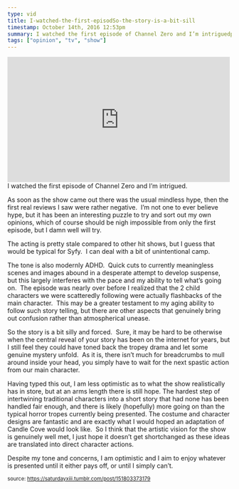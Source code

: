 ```yaml
---
type: vid
title: I-watched-the-first-episodSo-the-story-is-a-bit-sill
timestamp: October 14th, 2016 12:53pm
summary: I watched the first episode of Channel Zero and I’m intriguedppAs soon as the show came out there was the usual mindless hype then the first reaThe acting is pretty stale compared to other hit shows but I guess that would be typical for Syfy  I can deal with a bit of unintentional campSo the story is a bit silly and forced  Sure it may be hard to be otherwise when the central reveal of your story has been on the internet for yearsHaving typed this out I am less optimistic as to what the show realistically has in store but at an arms length there is still hope The hardest stepDespite my tone and concerns I am optimistic and I aim to enjoy whatever is presented until it either pays off or until I simply can’tp 
tags: ["opinion", "tv", "show"]
---
```

<iframe width="500" height="281"  id="youtube_iframe" src="https://www.youtube.com/embed/z0t9pCnRW4o?feature=oembed&amp;enablejsapi=1&amp;origin=http://safe.txmblr.com&amp;wmode=opaque" frameborder="0" allow="accelerometer; autoplay; clipboard-write; encrypted-media; gyroscope; picture-in-picture" allowfullscreen></iframe>                    
                                            <div class="caption">
I watched the first episode of Channel Zero and I’m intrigued.

As soon as the show came out there was the usual mindless hype, then the first real reviews I saw were rather negative.  I’m not one to ever believe hype, but it has been an interesting puzzle to try and sort out my own opinions, which of course should be nigh impossible from only the first episode, but I damn well will try.

The acting is pretty stale compared to other hit shows, but I guess that would be typical for Syfy.  I can deal with a bit of unintentional camp.



The tone is also modernly ADHD.  Quick cuts to currently meaningless scenes and images abound in a desperate attempt to develop suspense, but this largely interferes with the pace and my ability to tell what’s going on.  The episode was nearly over before I realized that the 2 child characters we were scatteredly following were actually flashbacks of the main character.  This may be a greater testament to my aging ability to follow such story telling, but there are other aspects that genuinely bring out confusion rather than atmospherical unease.<br/>

So the story is a bit silly and forced.  Sure, it may be hard to be otherwise when the central reveal of your story has been on the internet for years, but I still feel they could have toned back the tropey drama and let some genuine mystery unfold.  As it is, there isn’t much for breadcrumbs to mull around inside your head, you simply have to wait for the next spastic action from our main character.

Having typed this out, I am less optimistic as to what the show realistically has in store, but at an arms length there is still hope. The hardest step of intertwining traditional characters into a short story that had none has been handled fair enough, and there is likely (hopefully) more going on than the typical horror tropes currently being presented. The costume and character designs are fantastic and are exactly what I would hoped an adaptation of Candle Cove would look like.  So I think that the artistic vision for the show is genuinely well met, I just hope it doesn’t get shortchanged as these ideas are translated into direct character actions. 

Despite my tone and concerns, I am optimistic and I aim to enjoy whatever is presented until it either pays off, or until I simply can’t.
 
                                                    
<small>source: https://saturdayxiii.tumblr.com/post/151803373179</small>